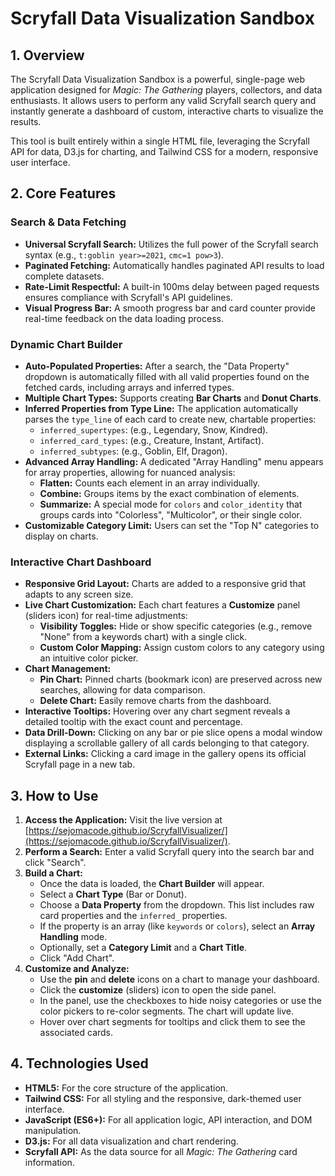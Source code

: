 # Scryfall Data Visualization Sandbox

## 1. Overview

The Scryfall Data Visualization Sandbox is a powerful, single-page web application designed for *Magic: The Gathering* players, collectors, and data enthusiasts. It allows users to perform any valid Scryfall search query and instantly generate a dashboard of custom, interactive charts to visualize the results.

This tool is built entirely within a single HTML file, leveraging the Scryfall API for data, D3.js for charting, and Tailwind CSS for a modern, responsive user interface.

## 2. Core Features

### Search & Data Fetching

* **Universal Scryfall Search:** Utilizes the full power of the Scryfall search syntax (e.g., `t:goblin year>=2021`, `cmc=1 pow>3`).
* **Paginated Fetching:** Automatically handles paginated API results to load complete datasets.
* **Rate-Limit Respectful:** A built-in 100ms delay between paged requests ensures compliance with Scryfall's API guidelines.
* **Visual Progress Bar:** A smooth progress bar and card counter provide real-time feedback on the data loading process.

### Dynamic Chart Builder

* **Auto-Populated Properties:** After a search, the "Data Property" dropdown is automatically filled with all valid properties found on the fetched cards, including arrays and inferred types.
* **Multiple Chart Types:** Supports creating **Bar Charts** and **Donut Charts**.
* **Inferred Properties from Type Line:** The application automatically parses the `type_line` of each card to create new, chartable properties:
    * `inferred_supertypes`: (e.g., Legendary, Snow, Kindred).
    * `inferred_card_types`: (e.g., Creature, Instant, Artifact).
    * `inferred_subtypes`: (e.g., Goblin, Elf, Dragon).
* **Advanced Array Handling:** A dedicated "Array Handling" menu appears for array properties, allowing for nuanced analysis:
    * **Flatten:** Counts each element in an array individually.
    * **Combine:** Groups items by the exact combination of elements.
    * **Summarize:** A special mode for `colors` and `color_identity` that groups cards into "Colorless", "Multicolor", or their single color.
* **Customizable Category Limit:** Users can set the "Top N" categories to display on charts.

### Interactive Chart Dashboard

* **Responsive Grid Layout:** Charts are added to a responsive grid that adapts to any screen size.
* **Live Chart Customization:** Each chart features a **Customize** panel (sliders icon) for real-time adjustments:
    * **Visibility Toggles:** Hide or show specific categories (e.g., remove "None" from a keywords chart) with a single click.
    * **Custom Color Mapping:** Assign custom colors to any category using an intuitive color picker.
* **Chart Management:**
    * **Pin Chart:** Pinned charts (bookmark icon) are preserved across new searches, allowing for data comparison.
    * **Delete Chart:** Easily remove charts from the dashboard.
* **Interactive Tooltips:** Hovering over any chart segment reveals a detailed tooltip with the exact count and percentage.
* **Data Drill-Down:** Clicking on any bar or pie slice opens a modal window displaying a scrollable gallery of all cards belonging to that category.
* **External Links:** Clicking a card image in the gallery opens its official Scryfall page in a new tab.

## 3. How to Use

1.  **Access the Application:** Visit the live version at [https://sejomacode.github.io/ScryfallVisualizer/](https://sejomacode.github.io/ScryfallVisualizer/).
2.  **Perform a Search:** Enter a valid Scryfall query into the search bar and click "Search".
3.  **Build a Chart:**
    * Once the data is loaded, the **Chart Builder** will appear.
    * Select a **Chart Type** (Bar or Donut).
    * Choose a **Data Property** from the dropdown. This list includes raw card properties and the `inferred_` properties.
    * If the property is an array (like `keywords` or `colors`), select an **Array Handling** mode.
    * Optionally, set a **Category Limit** and a **Chart Title**.
    * Click "Add Chart".
4.  **Customize and Analyze:**
    * Use the **pin** and **delete** icons on a chart to manage your dashboard.
    * Click the **customize** (sliders) icon to open the side panel.
    * In the panel, use the checkboxes to hide noisy categories or use the color pickers to re-color segments. The chart will update live.
    * Hover over chart segments for tooltips and click them to see the associated cards.

## 4. Technologies Used

* **HTML5:** For the core structure of the application.
* **Tailwind CSS:** For all styling and the responsive, dark-themed user interface.
* **JavaScript (ES6+):** For all application logic, API interaction, and DOM manipulation.
* **D3.js:** For all data visualization and chart rendering.
* **Scryfall API:** As the data source for all *Magic: The Gathering* card information.
